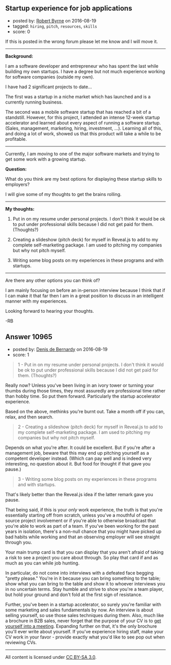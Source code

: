 ## Startup experience for job applications

- posted by: [Robert Byrne](https://stackexchange.com/users/5232876/robert-byrne) on 2016-08-19
- tagged: `hiring`, `pitch`, `resources`, `skills`
- score: 0

If this is posted in the wrong forum please let me know and I will move it.


----------

**Background:**

I am a software developer and entrepreneur who has spent the last while building my own startups. I have a degree but not much experience working for software companies (outside my own).

I have had 2 significant projects to date...

The first was a startup in a niche market which has launched and is a currently running business.

The second was a mobile software startup that has reached a bit of a standstill. However, for this project, I attended an intense 12-week startup accelerator and learned about every aspect of running a software startup. (Sales, management, marketing, hiring, investment, ...). Learning all of this, and doing a lot of work, showed us that this product will take a while to be profitable.


----------

Currently, I am moving to one of the major software markets and trying to get some work with a growing startup.

**Question:**

What do you think are my best options for displaying these startup skills to employers?

I will give some of my thoughts to get the brains rolling.


----------

**My thoughts:**

1. Put in on my resume under personal projects. I don't think it would be ok to put under professional skills because I did not get paid for them. (Thoughts?)

2. Creating a slideshow (pitch deck) for myself in Reveal.js to add to my complete self-marketing package. I am used to pitching my companies but why not pitch myself.

3. Writing some blog posts on my experiences in these programs and with startups.


----------

Are there any other options you can think of? 

I am mainly focusing on before an in-person interview because I think that if I can make it that far then I am in a great position to discuss in an intelligent manner with my experiences.

Looking forward to hearing your thoughts.

-RB


## Answer 10965

- posted by: [Denis de Bernardy](https://stackexchange.com/users/182468/denis-de-bernardy) on 2016-08-19
- score: 1

> 1 - Put in on my resume under personal projects. I don't think it would be ok to put under professional skills because I did not get paid for them. (Thoughts?)

Really now? Unless you've been living in an ivory tower or turning your thumbs during those times, they most assuredly are professional time rather than hobby time. So put them forward. Particularly the startup accelerator experience.

Based on the above, methinks you're burnt out. Take a month off if you can, relax, and then search.

> 2 - Creating a slideshow (pitch deck) for myself in Reveal.js to add to my complete self-marketing package. I am used to pitching my companies but why not pitch myself.

Depends on what you're after. It could be excellent. But if you're after a management job, beware that this may end up pitching yourself as a competent developer instead. (Which can pay well and is indeed very interesting, no question about it. But food for thought if that gave you pause.)

> 3 - Writing some blog posts on my experiences in these programs and with startups.

That's likely better than the Reveal.js idea if the latter remark gave you pause.

That being said, if this is your _only_ work experience, the truth is that you're essentially starting off from scratch, unless you've a mouthful of open source project involvement or if you're able to otherwise broadcast that you're able to work as part of a team. If you've been working for the past years in isolation, there's a non-null chance that you might have picked up bad habits while working and that an observing employer will see straight through you.

Your main trump card is that you can display that you aren't afraid of taking a risk to see a project you care about through. So play that card if and as much as you can while job hunting.

In particular, do not come into interviews with a defeated face begging "pretty please." You're in it because you can bring something to the table; show what you can bring to the table and show it to whoever interviews you in no uncertain terms. Stay humble and strive to show you're a team player, but hold your ground and don't fold at the first sign of resistance.

Further, you've been in a startup accelerator, so surely you're familiar with some marketing and sales fundamentals by now. An interview is about selling yourself, so use those sales techniques during them. Also, much like a brochure in B2B sales, never forget that the purpose of your CV is to [get yourself into a meeting](https://steveblank.com/2011/08/05/bonfire-of-the-vanities/). Expanding further on that, it's the only brochure you'll ever write about yourself. If you've experience hiring staff, make your CV work in your favor - provide exactly what you'd like to see pop out when reviewing CVs.



---

All content is licensed under [CC BY-SA 3.0](https://creativecommons.org/licenses/by-sa/3.0/).
